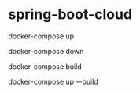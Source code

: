 # spring-boot-cloud

docker-compose up

docker-compose down

docker-compose build

docker-compose up --build